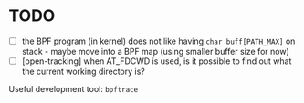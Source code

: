 # TODO

- [ ] the BPF program (in kernel) does not like having `char buff[PATH_MAX]` on stack - maybe move into a BPF map (using smaller buffer size for now)
- [ ] [open-tracking] when AT_FDCWD is used, is it possible to find out what the current working directory is?

Useful development tool: `bpftrace`